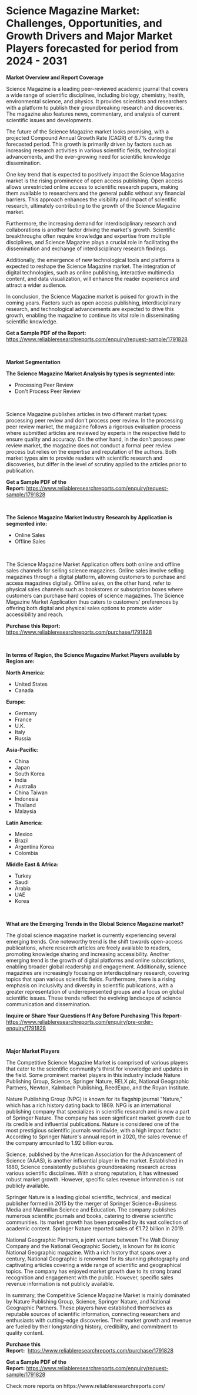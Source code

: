 <p><h1>Science Magazine Market: Challenges, Opportunities, and Growth Drivers and Major Market Players forecasted for period from 2024 - 2031</h1></p><p><strong>Market Overview and Report Coverage</strong></p>
<p><p>Science Magazine is a leading peer-reviewed academic journal that covers a wide range of scientific disciplines, including biology, chemistry, health, environmental science, and physics. It provides scientists and researchers with a platform to publish their groundbreaking research and discoveries. The magazine also features news, commentary, and analysis of current scientific issues and developments.</p><p>The future of the Science Magazine market looks promising, with a projected Compound Annual Growth Rate (CAGR) of 6.7% during the forecasted period. This growth is primarily driven by factors such as increasing research activities in various scientific fields, technological advancements, and the ever-growing need for scientific knowledge dissemination.</p><p>One key trend that is expected to positively impact the Science Magazine market is the rising prominence of open access publishing. Open access allows unrestricted online access to scientific research papers, making them available to researchers and the general public without any financial barriers. This approach enhances the visibility and impact of scientific research, ultimately contributing to the growth of the Science Magazine market.</p><p>Furthermore, the increasing demand for interdisciplinary research and collaborations is another factor driving the market's growth. Scientific breakthroughs often require knowledge and expertise from multiple disciplines, and Science Magazine plays a crucial role in facilitating the dissemination and exchange of interdisciplinary research findings.</p><p>Additionally, the emergence of new technological tools and platforms is expected to reshape the Science Magazine market. The integration of digital technologies, such as online publishing, interactive multimedia content, and data visualization, will enhance the reader experience and attract a wider audience.</p><p>In conclusion, the Science Magazine market is poised for growth in the coming years. Factors such as open access publishing, interdisciplinary research, and technological advancements are expected to drive this growth, enabling the magazine to continue its vital role in disseminating scientific knowledge.</p></p>
<p><strong>Get a Sample PDF of the Report:</strong> <a href="https://www.reliableresearchreports.com/enquiry/request-sample/1791828">https://www.reliableresearchreports.com/enquiry/request-sample/1791828</a></p>
<p>&nbsp;</p>
<p><strong>Market Segmentation</strong></p>
<p><strong>The Science Magazine Market Analysis by types is segmented into:</strong></p>
<p><ul><li>Processing Peer Review</li><li>Don't Process Peer Review</li></ul></p>
<p>&nbsp;</p>
<p><p>Science Magazine publishes articles in two different market types: processing peer review and don't process peer review. In the processing peer review market, the magazine follows a rigorous evaluation process where submitted articles are reviewed by experts in the respective field to ensure quality and accuracy. On the other hand, in the don't process peer review market, the magazine does not conduct a formal peer review process but relies on the expertise and reputation of the authors. Both market types aim to provide readers with scientific research and discoveries, but differ in the level of scrutiny applied to the articles prior to publication.</p></p>
<p><strong>Get a Sample PDF of the Report:</strong>&nbsp;<a href="https://www.reliableresearchreports.com/enquiry/request-sample/1791828">https://www.reliableresearchreports.com/enquiry/request-sample/1791828</a></p>
<p>&nbsp;</p>
<p><strong>The Science Magazine Market Industry Research by Application is segmented into:</strong></p>
<p><ul><li>Online Sales</li><li>Offline Sales</li></ul></p>
<p>&nbsp;</p>
<p><p>The Science Magazine Market Application offers both online and offline sales channels for selling science magazines. Online sales involve selling magazines through a digital platform, allowing customers to purchase and access magazines digitally. Offline sales, on the other hand, refer to physical sales channels such as bookstores or subscription boxes where customers can purchase hard copies of science magazines. The Science Magazine Market Application thus caters to customers' preferences by offering both digital and physical sales options to promote wider accessibility and reach.</p></p>
<p><strong>Purchase this Report:</strong>&nbsp; <a href="https://www.reliableresearchreports.com/purchase/1791828">https://www.reliableresearchreports.com/purchase/1791828</a></p>
<p>&nbsp;</p>
<p><strong>In terms of Region, the Science Magazine Market Players available by Region are:</strong></p>
<p>
    <p> <strong> North America: </strong>
        <ul>
            <li>United States</li>
            <li>Canada</li>
        </ul>
        </p> 
    <p> <strong> Europe: </strong>
        <ul>
            <li>Germany</li>
            <li>France</li>
            <li>U.K.</li>
            <li>Italy</li>
            <li>Russia</li>
        </ul>
        </p> 
    <p> <strong> Asia-Pacific: </strong>
        <ul>
            <li>China</li>
            <li>Japan</li>
            <li>South Korea</li>
            <li>India</li>
            <li>Australia</li>
            <li>China Taiwan</li>
            <li>Indonesia</li>
            <li>Thailand</li>
            <li>Malaysia</li>
        </ul>
        </p> 
    <p> <strong> Latin America: </strong>
        <ul>
            <li>Mexico</li>
            <li>Brazil</li>
            <li>Argentina Korea</li>
            <li>Colombia</li>
        </ul>
        </p> 
    <p> <strong> Middle East & Africa: </strong>
        <ul>
            <li>Turkey</li>
            <li>Saudi</li>
            <li>Arabia</li>
            <li>UAE</li>
            <li>Korea</li>
        </ul>
    </p>
    </p>
<p>&nbsp;</p>
<p><strong>What are the Emerging Trends in the Global Science Magazine market?</strong></p>
<p><p>The global science magazine market is currently experiencing several emerging trends. One noteworthy trend is the shift towards open-access publications, where research articles are freely available to readers, promoting knowledge sharing and increasing accessibility. Another emerging trend is the growth of digital platforms and online subscriptions, enabling broader global readership and engagement. Additionally, science magazines are increasingly focusing on interdisciplinary research, covering topics that span various scientific fields. Furthermore, there is a rising emphasis on inclusivity and diversity in scientific publications, with a greater representation of underrepresented groups and a focus on global scientific issues. These trends reflect the evolving landscape of science communication and dissemination.</p></p>
<p><strong>Inquire or Share Your Questions If Any Before Purchasing This Report</strong>- <a href="https://www.reliableresearchreports.com/enquiry/pre-order-enquiry/1791828">https://www.reliableresearchreports.com/enquiry/pre-order-enquiry/1791828</a></p>
<p>&nbsp;</p>
<p><strong>Major Market Players</strong></p>
<p><p>The Competitive Science Magazine Market is comprised of various players that cater to the scientific community's thirst for knowledge and updates in the field. Some prominent market players in this industry include Nature Publishing Group, Science, Springer Nature, RELX plc, National Geographic Partners, Newton, Kalmbach Publishing, ReedExpo, and the Royan Institute.</p><p>Nature Publishing Group (NPG) is known for its flagship journal "Nature," which has a rich history dating back to 1869. NPG is an international publishing company that specializes in scientific research and is now a part of Springer Nature. The company has seen significant market growth due to its credible and influential publications. Nature is considered one of the most prestigious scientific journals worldwide, with a high impact factor. According to Springer Nature's annual report in 2020, the sales revenue of the company amounted to 1.92 billion euros.</p><p>Science, published by the American Association for the Advancement of Science (AAAS), is another influential player in the market. Established in 1880, Science consistently publishes groundbreaking research across various scientific disciplines. With a strong reputation, it has witnessed robust market growth. However, specific sales revenue information is not publicly available.</p><p>Springer Nature is a leading global scientific, technical, and medical publisher formed in 2015 by the merger of Springer Science+Business Media and Macmillan Science and Education. The company publishes numerous scientific journals and books, catering to diverse scientific communities. Its market growth has been propelled by its vast collection of academic content. Springer Nature reported sales of €1.72 billion in 2019.</p><p>National Geographic Partners, a joint venture between The Walt Disney Company and the National Geographic Society, is known for its iconic National Geographic magazine. With a rich history that spans over a century, National Geographic is renowned for its stunning photography and captivating articles covering a wide range of scientific and geographical topics. The company has enjoyed market growth due to its strong brand recognition and engagement with the public. However, specific sales revenue information is not publicly available.</p><p>In summary, the Competitive Science Magazine Market is mainly dominated by Nature Publishing Group, Science, Springer Nature, and National Geographic Partners. These players have established themselves as reputable sources of scientific information, connecting researchers and enthusiasts with cutting-edge discoveries. Their market growth and revenue are fueled by their longstanding history, credibility, and commitment to quality content.</p></p>
<p><strong>Purchase this Report:</strong>&nbsp;&nbsp;<a href="https://www.reliableresearchreports.com/purchase/1791828">https://www.reliableresearchreports.com/purchase/1791828</a></p>
<p></p>
<p><strong>Get a Sample PDF of the Report:</strong>&nbsp;<a href="https://www.reliableresearchreports.com/enquiry/request-sample/1791828">https://www.reliableresearchreports.com/enquiry/request-sample/1791828</a></p>
<p>Check more reports on https://www.reliableresearchreports.com/</p>